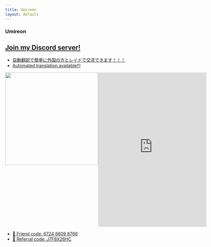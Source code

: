 ```yaml
---
title: Umireon
layout: default
---
```


### Umireon

<h2><a href="javascript:twq('event', 'tw-oc2va-oc2vi', {});location.href='https://discord.gg/umireon-pogo';">Join my Discord server!</h2>

- 自動翻訳で簡単に外国の方とレイドで交流できます！！！
- Automated translation available!!!

<div style="display: flex;">
<div>
  <img src="https://user-images.githubusercontent.com/1067855/129916388-487b5b49-2fac-4f9b-b29f-6b8466695dbf.jpeg" width="300">
</div>
<div>
  <iframe src="https://discord.com/widget?id=876131915424489472&theme=dark" width="350" height="500" allowtransparency="true" frameborder="0" sandbox="allow-popups allow-popups-to-escape-sandbox allow-same-origin allow-scripts"></iframe>
</div>
</div>

- 🤝 Friend code: 6724 6609 8766
- 🔰 Referral code: J7F8X26HC


